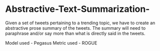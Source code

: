 # Abstractive-Text-Summarization-

Given a set of tweets pertaining to a trending topic, we have to create an abstractive prose summary of the tweets. The summary will need to paraphrase and/or say more than what is directly said in the tweets.

Model used - Pegasus
Metric used - ROGUE
